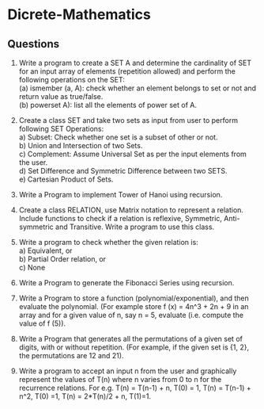 # Dicrete-Mathematics

## Questions

1. Write a program to create a SET A and determine the cardinality of SET for an input array of elements (repetition allowed) and perform the following operations on the SET:<br>
(a) ismember (a, A): check whether an element belongs to set or not and return value as true/false.<br>
(b) powerset A): list all the elements of power set of A.

2. Create a class SET and take two sets as input from user to perform following SET Operations:<br>
a) Subset: Check whether one set is a subset of other or not.<br>
b) Union and Intersection of two Sets.<br>
c) Complement: Assume Universal Set as per the input elements from the user.<br>
d) Set Difference and Symmetric Difference between two SETS.<br>
e) Cartesian Product of Sets.<br>

3. Write a Program to implement Tower of Hanoi using recursion.

4. Create a class RELATION, use Matrix notation to represent a relation. Include functions to check if a relation is reflexive, Symmetric, Anti-symmetric and Transitive. Write a program to use this class.

5. Write a program to check whether the given relation is:<br>
a) Equivalent, or<br>
b) Partial Order relation, or<br>
c) None<br>

6. Write a Program to generate the Fibonacci Series using recursion.

7. Write a Program to store a function (polynomial/exponential), and then evaluate the polynomial.
(For example store f (x) = 4n^3 + 2n + 9 in an array and for a given value of n, say n = 5, evaluate (i.e. compute the value of f (5)).

8. Write a Program that generates all the permutations of a given set of digits, with or without repetition. 
(For example, if the given set is {1, 2}, the permutations are 12 and 21).

9. Write a program to accept an input n from the user and graphically represent the values of  T(n) where n varies from 0 to n for the recurrence relations. 
For e.g. T(n) = T(n-1) + n, T(0) = 1, T(n) = T(n-1) + n^2, T(0) =1, T(n) = 2*T(n)/2 + n, T(1)=1.
